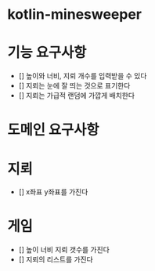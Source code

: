 # kotlin-minesweeper

# 기능 요구사항
- [] 높이와 너비, 지뢰 개수를 입력받을 수 있다
- [] 지뢰는 눈에 잘 띄는 것으로 표기한다
- [] 지뢰는 가급적 랜덤에 가깝게 배치한다

# 도메인 요구사항

# 지뢰
- [] x좌표 y좌표를 가진다

# 게임
- [] 높이 너비 지뢰 갯수를 가진다
- [] 지뢰의 리스트를 가진다